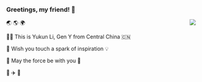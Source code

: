 ### Greetings, my friend! 🙌

<img align="right" src="https://github-readme-stats.vercel.app/api?username=lyk6756&show_icons=true&icon_color=CE1D2D&text_color=718096&bg_color=ffffff&hide_title=true" />

🌏 🌎 🌍

🙋‍♂️ This is Yukun Li, Gen Y from Central China 🇨🇳

💆 Wish you touch a spark of inspiration 💡

🧙 May the force be with you 🙏

🚁 ✈️ 🚀

<!--
**lyk6756/lyk6756** is a ✨ _special_ ✨ repository because its `README.md` (this file) appears on your GitHub profile.

Here are some ideas to get you started:

- 🔭 I’m currently working on ...
- 🌱 I’m currently learning ...
- 👯 I’m looking to collaborate on ...
- 🤔 I’m looking for help with ...
- 💬 Ask me about ...
- 📫 How to reach me: ...
- 😄 Pronouns: ...
- ⚡ Fun fact: ...
-->
